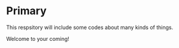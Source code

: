 # Primary
This respsitory will include some codes about many kinds of things.

Welcome to your coming!
